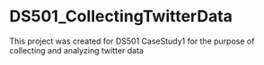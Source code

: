 # DS501_CollectingTwitterData
This project was created for DS501 CaseStudy1 for the purpose of collecting and analyzing twitter data
